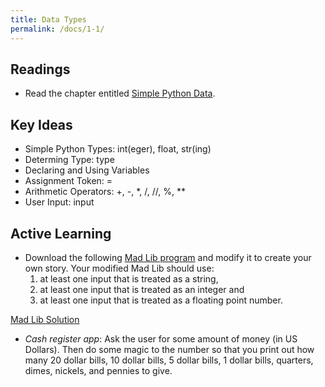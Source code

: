 ```yaml
---
title: Data Types
permalink: /docs/1-1/
---
```


## Readings
- Read the chapter entitled [Simple Python Data](https://runestone.academy/ns/books/published/thinkcspy/SimplePythonData/toctree.html).

## Key Ideas
- Simple Python Types: int(eger), float, str(ing)
- Determing Type: type
- Declaring and Using Variables
- Assignment Token: =
- Arithmetic Operators: +, -, *, /, //, %, **
- User Input: input

## Active Learning
- Download the following [Mad Lib program](../lessons/code/madlib.py) and modify it to create your own story. Your modified Mad Lib should use:
    1. at least one input that is treated as a string,
    2. at least one input that is treated as an integer and
    3. at least one input that is treated as a floating point number.
   
<span class="solution">[Mad Lib Solution](../lessons/code/madlib_solution.py)</span>

- *Cash register app*: Ask the user for some amount of money (in US Dollars). Then do some magic to the number so that you print out how many 20 dollar bills, 10 dollar bills, 5 dollar bills, 1 dollar bills, quarters, dimes, nickels, and pennies to give.